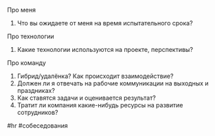 Про меня
1. Что вы ожидаете от меня на время испытательного срока?

Про технологии
1. Какие технологии используются на проекте, перспективы?

Про команду
1. Гибрид/удалёнка? Как происходит взаимодействие?
2. Должен ли я отвечать на рабочие коммуникации на выходных и праздниках?
3. Как ставятся задачи и оценивается результат?
4. Тратит ли компания какие-нибудь ресурсы на развитие сотрудников?


#hr #собеседования 

